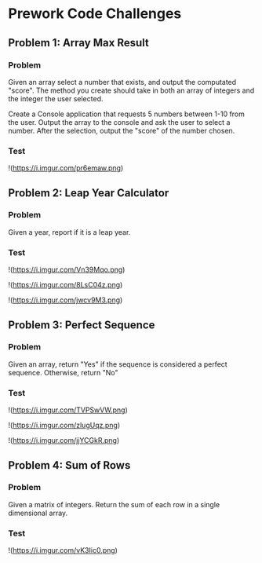 # Prework Code Challenges

## Problem 1: Array Max Result

### Problem

Given an array select a number that exists, and output the computated "score". The method you create should take in both an array of integers and the integer the user selected.

Create a Console application that requests 5 numbers between 1-10 from the user. Output the array to the console and ask the user to select a number. After the selection, output the "score" of the number chosen.

### Test

!(https://i.imgur.com/pr6emaw.png)

## Problem 2: Leap Year Calculator

### Problem

Given a year, report if it is a leap year.

### Test

!(https://i.imgur.com/Vn39Mqo.png)

!(https://i.imgur.com/8LsC04z.png)

!(https://i.imgur.com/jwcv9M3.png)

## Problem 3: Perfect Sequence

### Problem

Given an array, return "Yes" if the sequence is considered a perfect sequence. Otherwise, return "No"

### Test

!(https://i.imgur.com/TVPSwVW.png)

!(https://i.imgur.com/zlugUqz.png)

!(https://i.imgur.com/jjYCGkR.png)

## Problem 4: Sum of Rows

### Problem

Given a matrix of integers. Return the sum of each row in a single dimensional array.

### Test

!(https://i.imgur.com/vK3Iic0.png)
